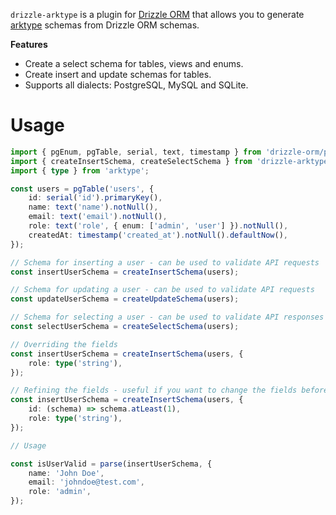 `drizzle-arktype` is a plugin for [Drizzle ORM](https://github.com/drizzle-team/drizzle-orm) that allows you to generate [arktype](https://arktype.io/) schemas from Drizzle ORM schemas.

**Features**

- Create a select schema for tables, views and enums.
- Create insert and update schemas for tables.
- Supports all dialects: PostgreSQL, MySQL and SQLite.

# Usage

```ts
import { pgEnum, pgTable, serial, text, timestamp } from 'drizzle-orm/pg-core';
import { createInsertSchema, createSelectSchema } from 'drizzle-arktype';
import { type } from 'arktype';

const users = pgTable('users', {
	id: serial('id').primaryKey(),
	name: text('name').notNull(),
	email: text('email').notNull(),
	role: text('role', { enum: ['admin', 'user'] }).notNull(),
	createdAt: timestamp('created_at').notNull().defaultNow(),
});

// Schema for inserting a user - can be used to validate API requests
const insertUserSchema = createInsertSchema(users);

// Schema for updating a user - can be used to validate API requests
const updateUserSchema = createUpdateSchema(users);

// Schema for selecting a user - can be used to validate API responses
const selectUserSchema = createSelectSchema(users);

// Overriding the fields
const insertUserSchema = createInsertSchema(users, {
	role: type('string'),
});

// Refining the fields - useful if you want to change the fields before they become nullable/optional in the final schema
const insertUserSchema = createInsertSchema(users, {
	id: (schema) => schema.atLeast(1),
	role: type('string'),
});

// Usage

const isUserValid = parse(insertUserSchema, {
	name: 'John Doe',
	email: 'johndoe@test.com',
	role: 'admin',
});
```
